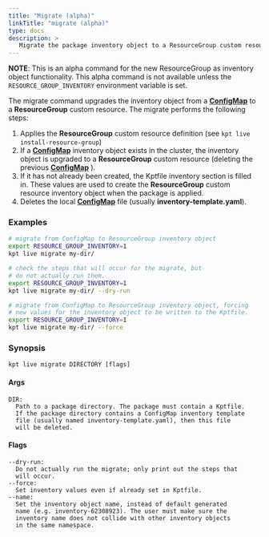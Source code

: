 ```yaml
---
title: "Migrate (alpha)"
linkTitle: "migrate (alpha)"
type: docs
description: >
   Migrate the package inventory object to a ResourceGroup custom resource
---
```

<!--mdtogo:Short
    Migrate the package inventory object to a ResourceGroup custom resource
-->

**NOTE**: This is an alpha command for the new ResourceGroup as inventory object
functionality. This alpha command is not available unless the `RESOURCE_GROUP_INVENTORY`
environment variable is set.

The migrate command upgrades the inventory object from a
[**ConfigMap**](https://kubernetes.io/docs/concepts/configuration/configmap/)
to a **ResourceGroup** custom resource. The migrate performs the following steps:

1. Applies the **ResourceGroup** custom resource definition (see
   `kpt live install-resource-group`)
2. If a
   [**ConfigMap**](https://kubernetes.io/docs/concepts/configuration/configmap/)
   inventory object exists in the cluster, the inventory
   object is upgraded to a **ResourceGroup** custom resource (deleting the
   previous
   [**ConfigMap**](https://kubernetes.io/docs/concepts/configuration/configmap/)
   ).
3. If it has not already been created, the Kptfile inventory section
   is filled in. These values are used to create the **ResourceGroup**
   custom resource inventory object when the package is applied.
4. Deletes the local
   [**ConfigMap**](https://kubernetes.io/docs/concepts/configuration/configmap/)
   file (usually **inventory-template.yaml**).

### Examples
<!--mdtogo:Examples-->
```sh
# migrate from ConfigMap to ResourceGroup inventory object
export RESOURCE_GROUP_INVENTORY=1
kpt live migrate my-dir/
```

```sh
# check the steps that will occur for the migrate, but
# do not actually run them.
export RESOURCE_GROUP_INVENTORY=1
kpt live migrate my-dir/ --dry-run
```

```sh
# migrate from ConfigMap to ResourceGroup inventory object, forcing
# new values for the inventory object to be written to the Kptfile.
export RESOURCE_GROUP_INVENTORY=1
kpt live migrate my-dir/ --force
```
<!--mdtogo-->

### Synopsis
<!--mdtogo:Long-->
```
kpt live migrate DIRECTORY [flags]
```

#### Args

```
DIR:
  Path to a package directory. The package must contain a Kptfile.
  If the package directory contains a ConfigMap inventory template
  file (usually named inventory-template.yaml), then this file
  will be deleted.
```

#### Flags

```
--dry-run:
  Do not actually run the migrate; only print out the steps that
  will occur.
--force:
  Set inventory values even if already set in Kptfile.
--name:
  Set the inventory object name, instead of default generated
  name (e.g. inventory-62308923). The user must make sure the
  inventory name does not collide with other inventory objects
  in the same namespace.
```
<!--mdtogo-->
